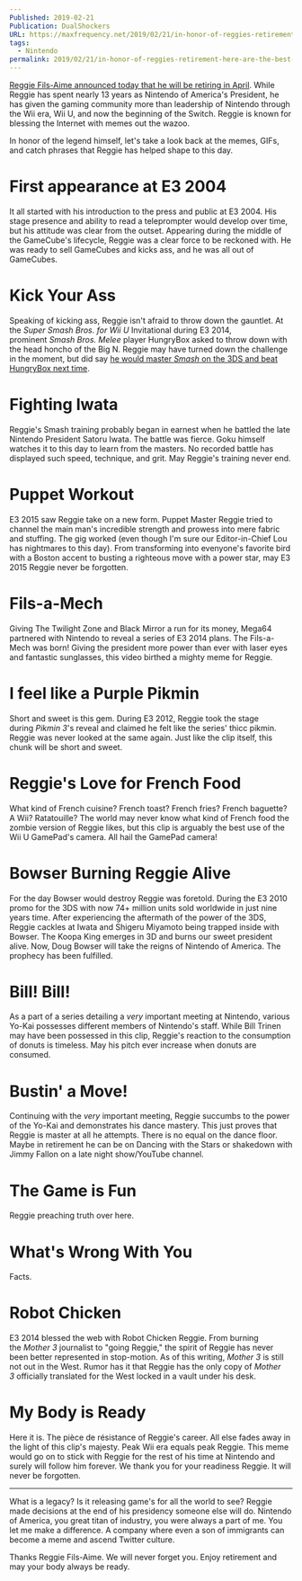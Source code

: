 ```yaml
---
Published: 2019-02-21
Publication: DualShockers
URL: https://maxfrequency.net/2019/02/21/in-honor-of-reggies-retirement-here-are-the-best-memes-hes-given-us/
tags:
  - Nintendo
permalink: 2019/02/21/in-honor-of-reggies-retirement-here-are-the-best-memes-hes-given-us/
---
```

[Reggie Fils-Aime announced today that he will be retiring in April](https://www.dualshockers.com/nintendo-reggie-fils-aime-retiring/). While Reggie has spent nearly 13 years as Nintendo of America's President, he has given the gaming community more than leadership of Nintendo through the Wii era, Wii U, and now the beginning of the Switch. Reggie is known for blessing the Internet with memes out the wazoo.

In honor of the legend himself, let's take a look back at the memes, GIFs, and catch phrases that Reggie has helped shape to this day.

# First appearance at E3 2004

It all started with his introduction to the press and public at E3 2004. His stage presence and ability to read a teleprompter would develop over time, but his attitude was clear from the outset. Appearing during the middle of the GameCube's lifecycle, Reggie was a clear force to be reckoned with. He was ready to sell GameCubes and kicks ass, and he was all out of GameCubes.

# Kick Your Ass

Speaking of kicking ass, Reggie isn't afraid to throw down the gauntlet. At the _Super Smash Bros. for Wii U_ Invitational during E3 2014, prominent _Smash Bros. Melee_ player HungryBox asked to throw down with the head honcho of the Big N. Reggie may have turned down the challenge in the moment, but did say [he would master _Smash_ on the 3DS and beat HungryBox next time](https://youtu.be/O75I3Hw4x1c?t=300).

# Fighting Iwata

Reggie's Smash training probably began in earnest when he battled the late Nintendo President Satoru Iwata. The battle was fierce. Goku himself watches it to this day to learn from the masters. No recorded battle has displayed such speed, technique, and grit. May Reggie's training never end.

# Puppet Workout

E3 2015 saw Reggie take on a new form. Puppet Master Reggie tried to channel the main man's incredible strength and prowess into mere fabric and stuffing. The gig worked (even though I'm sure our Editor-in-Chief Lou has nightmares to this day). From transforming into evenyone's favorite bird with a Boston accent to busting a righteous move with a power star, may E3 2015 Reggie never be forgotten.

# Fils-a-Mech

Giving The Twilight Zone and Black Mirror a run for its money, Mega64 partnered with Nintendo to reveal a series of E3 2014 plans. The Fils-a-Mech was born! Giving the president more power than ever with laser eyes and fantastic sunglasses, this video birthed a mighty meme for Reggie.

# I feel like a Purple Pikmin

Short and sweet is this gem. During E3 2012, Reggie took the stage during _Pikmin 3_'s reveal and claimed he felt like the series' thicc pikmin. Reggie was never looked at the same again. Just like the clip itself, this chunk will be short and sweet.

# Reggie's Love for French Food

What kind of French cuisine? French toast? French fries? French baguette? A Wii? Ratatouille? The world may never know what kind of French food the zombie version of Reggie likes, but this clip is arguably the best use of the Wii U GamePad's camera. All hail the GamePad camera!

# Bowser Burning Reggie Alive

For the day Bowser would destroy Reggie was foretold. During the E3 2010 promo for the 3DS with now 74+ million units sold worldwide in just nine years time. After experiencing the aftermath of the power of the 3DS, Reggie cackles at Iwata and Shigeru Miyamoto being trapped inside with Bowser. The Koopa King emerges in 3D and burns our sweet president alive. Now, Doug Bowser will take the reigns of Nintendo of America. The prophecy has been fulfilled.

# Bill! Bill!

As a part of a series detailing a _very_ important meeting at Nintendo, various Yo-Kai possesses different members of Nintendo's staff. While Bill Trinen may have been possessed in this clip, Reggie's reaction to the consumption of donuts is timeless. May his pitch ever increase when donuts are consumed.

# Bustin' a Move! 

Continuing with the _very_ important meeting, Reggie succumbs to the power of the Yo-Kai and demonstrates his dance mastery. This just proves that Reggie is master at all he attempts. There is no equal on the dance floor. Maybe in retirement he can be on Dancing with the Stars or shakedown with Jimmy Fallon on a late night show/YouTube channel.

# The Game is Fun

Reggie preaching truth over here.

# What's Wrong With You

Facts.

# Robot Chicken

E3 2014 blessed the web with Robot Chicken Reggie. From burning the _Mother 3_ journalist to "going Reggie," the spirit of Reggie has never been better represented in stop-motion. As of this writing, _Mother 3_ is still not out in the West. Rumor has it that Reggie has the only copy of _Mother 3_ officially translated for the West locked in a vault under his desk.

# My Body is Ready

Here it is. The pièce de résistance of Reggie's career. All else fades away in the light of this clip's majesty. Peak Wii era equals peak Reggie. This meme would go on to stick with Reggie for the rest of his time at Nintendo and surely will follow him forever. We thank you for your readiness Reggie. It will never be forgotten.

---

What is a legacy? Is it releasing game's for all the world to see? Reggie made decisions at the end of his presidency someone else will do. Nintendo of America, you great titan of industry, you were always a part of me. You let me make a difference. A company where even a son of immigrants can become a meme and ascend Twitter culture.

Thanks Reggie Fils-Aime. We will never forget you. Enjoy retirement and may your body always be ready.